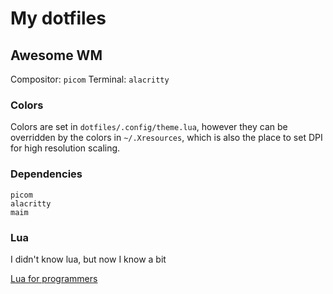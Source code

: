 # My dotfiles

## Awesome WM

Compositor: `picom`
Terminal: `alacritty`

### Colors

Colors are set in `dotfiles/.config/theme.lua`, however they can be overridden by the colors in `~/.Xresources`, which is also the place to set DPI for high resolution scaling.

### Dependencies

```
picom
alacritty
maim
```

### Lua

I didn't know lua, but now I know a bit

[Lua for programmers](http://tylerneylon.com/a/learn-lua/)
